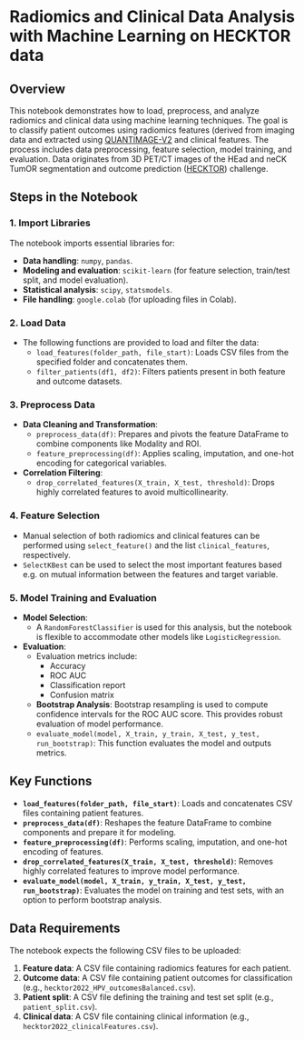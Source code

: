 # Radiomics and Clinical Data Analysis with Machine Learning on HECKTOR data

## Overview
This notebook demonstrates how to load, preprocess, and analyze radiomics and clinical data using machine learning techniques. The goal is to classify patient outcomes using radiomics features (derived from imaging data and extracted using [QUANTIMAGE-V2](https://quantimage2.ehealth.hevs.ch/) and clinical features. The process includes data preprocessing, feature selection, model training, and evaluation. 
Data originates from 3D PET/CT images of the HEad and neCK TumOR segmentation and outcome prediction ([HECKTOR](https://hecktor.grand-challenge.org/)) challenge.  

## Steps in the Notebook

### 1. **Import Libraries**
   The notebook imports essential libraries for:
   - **Data handling**: `numpy`, `pandas`.
   - **Modeling and evaluation**: `scikit-learn` (for feature selection, train/test split, and model evaluation).
   - **Statistical analysis**: `scipy`, `statsmodels`.
   - **File handling**: `google.colab` (for uploading files in Colab).

### 2. **Load Data**
   - The following functions are provided to load and filter the data:
     - `load_features(folder_path, file_start)`: Loads CSV files from the specified folder and concatenates them.
     - `filter_patients(df1, df2)`: Filters patients present in both feature and outcome datasets.

### 3. **Preprocess Data**
   - **Data Cleaning and Transformation**:
     - `preprocess_data(df)`: Prepares and pivots the feature DataFrame to combine components like Modality and ROI.
     - `feature_preprocessing(df)`: Applies scaling, imputation, and one-hot encoding for categorical variables.
   - **Correlation Filtering**:
     - `drop_correlated_features(X_train, X_test, threshold)`: Drops highly correlated features to avoid multicollinearity.

### 4. **Feature Selection**
   - Manual selection of both radiomics and clinical features can be performed using `select_feature()` and the list `clinical_features`, respectively.
   - `SelectKBest` can be used to select the most important features based e.g. on mutual information between the features and target variable.

### 5. **Model Training and Evaluation**
   - **Model Selection**:
     - A `RandomForestClassifier` is used for this analysis, but the notebook is flexible to accommodate other models like `LogisticRegression`.
   - **Evaluation**:
     - Evaluation metrics include:
       - Accuracy
       - ROC AUC
       - Classification report
       - Confusion matrix
     - **Bootstrap Analysis**: Bootstrap resampling is used to compute confidence intervals for the ROC AUC score. This provides robust evaluation of model performance.
     - `evaluate_model(model, X_train, y_train, X_test, y_test, run_bootstrap)`: This function evaluates the model and outputs metrics.

## Key Functions

- **`load_features(folder_path, file_start)`**: Loads and concatenates CSV files containing patient features.
- **`preprocess_data(df)`**: Reshapes the feature DataFrame to combine components and prepare it for modeling.
- **`feature_preprocessing(df)`**: Performs scaling, imputation, and one-hot encoding of features.
- **`drop_correlated_features(X_train, X_test, threshold)`**: Removes highly correlated features to improve model performance.
- **`evaluate_model(model, X_train, y_train, X_test, y_test, run_bootstrap)`**: Evaluates the model on training and test sets, with an option to perform bootstrap analysis.

## Data Requirements
The notebook expects the following CSV files to be uploaded:
1. **Feature data**: A CSV file containing radiomics features for each patient.
2. **Outcome data**: A CSV file containing patient outcomes for classification (e.g., `hecktor2022_HPV_outcomesBalanced.csv`).
3. **Patient split**: A CSV file defining the training and test set split (e.g., `patient_split.csv`).
4. **Clinical data**: A CSV file containing clinical information (e.g., `hecktor2022_clinicalFeatures.csv`).

